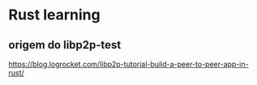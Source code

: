# Rust learning


## origem do libp2p-test
https://blog.logrocket.com/libp2p-tutorial-build-a-peer-to-peer-app-in-rust/